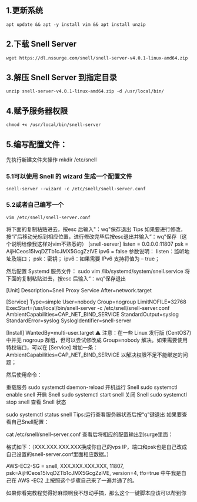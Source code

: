 ## 1.更新系统
    apt update && apt -y install vim && apt install unzip

## 2.下载 Snell Server
    wget https://dl.nssurge.com/snell/snell-server-v4.0.1-linux-amd64.zip

## 3.解压 Snell Server 到指定目录
    unzip snell-server-v4.0.1-linux-amd64.zip -d /usr/local/bin/

## 4.赋予服务器权限
    chmod +x /usr/local/bin/snell-server
## 5.编写配置文件：
先执行新建文件夹操作
mkdir /etc/snell

### 5.1可以使用 Snell 的 wizard 生成一个配置文件
    snell-server --wizard -c /etc/snell/snell-server.conf

### 5.2或者自己编写一个
    vim /etc/snell/snell-server.conf

将下面的复制粘贴进去，按esc 后输入"：wq"保存退出
Tips 如果要进行修改，按“i”后移动光标到相应位置，进行修改完毕后按esc退出并输入“：wq”保存（这个说明给像我这样对vim不熟悉的）
[snell-server]
listen = 0.0.0.0:11807
psk = AijHCeos15IvqDZTb1cJMX5GcgZzIVE
ipv6 = false
参数说明：
listen：监听地址及端口； psk：密钥； ipv6：如果需要 IPv6 支持将值为 – true；

然后配置 Systemd 服务文件：
sudo vim /lib/systemd/system/snell.service
将下面的复制粘贴进去，按esc 后输入“：wq”保存退出

[Unit]
Description=Snell Proxy Service
After=network.target

[Service]
Type=simple
User=nobody
Group=nogroup
LimitNOFILE=32768
ExecStart=/usr/local/bin/snell-server -c /etc/snell/snell-server.conf
AmbientCapabilities=CAP_NET_BIND_SERVICE
StandardOutput=syslog
StandardError=syslog
SyslogIdentifier=snell-server

[Install]
WantedBy=multi-user.target
⚠️ 注意：在一些 Linux 发行版 (CentOS7) 中并无 nogroup 群组，但可以尝试修改成 Group=nobody 解决。如果需要使用特权端口，可以在 [Service] 增加一条：AmbientCapabilities=CAP_NET_BIND_SERVICE 以解决权限不足不能绑定的问题；

然后使用命令：

重载服务
sudo systemctl daemon-reload
开机运行 Snell
sudo systemctl enable snell
开启 Snell
sudo systemctl start snell
关闭 Snell
sudo systemctl stop snell
查看 Snell 状态

sudo systemctl status snell
Tips:运行查看服务器状态后按“q”键退出
如果要查看自己Snell配置：

cat /etc/snell/snell-server.conf
查看后将相应的配置输出到surge里面：

格式如下：（XXX.XXX.XXX.XXX换成你自己的vps IP，端口和psk也是自己改成自己设置的snell-server.conf里面相应数据。）

AWS-EC2-SG = snell, XXX.XXX.XXX.XXX, 11807, psk=AijHCeos15IvqDZTb1cJMX5GcgZzIVE, version=4, tfo=true
中午我是自己在 AWS -EC2 上按照这个步骤自己来了一遍并通了的。

如果你看完教程觉得好麻烦啊我不想动手搞，那么这个一键脚本应该可以帮到你
